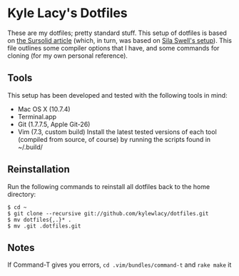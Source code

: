 Kyle Lacy's Dotfiles
====================
These are my dotfiles; pretty standard stuff. This setup of dotfiles is based on [the Sursolid article](http://sursolid.com/managing-home-dotfiles-with-git-and-github) (which, in turn, was based on [Sila Swell's setup](http://www.silassewell.com/blog/2009/03/08/profile-management-with-git-and-github/)). This file outlines some compiler options that I have, and some commands for cloning (for my own personal reference).

Tools
-----
This setup has been developed and tested with the following tools in mind:
- Mac OS X (10.7.4)
- Terminal.app
- Git (1.7.7.5, Apple Git-26)
- Vim (7.3, custom build)
Install the latest tested versions of each tool (compiled from source, of course) by running the scripts found in ~/.build/

Reinstallation
--------------
Run the following commands to reinstall all dotfiles back to the home directory:
 
    $ cd ~
    $ git clone --recursive git://github.com/kylewlacy/dotfiles.git
    $ mv dotfiles{,.}* .
    $ mv .git .dotfiles.git

Notes
-----
If Command-T gives you errors, `cd .vim/bundles/command-t` and `rake make` it
